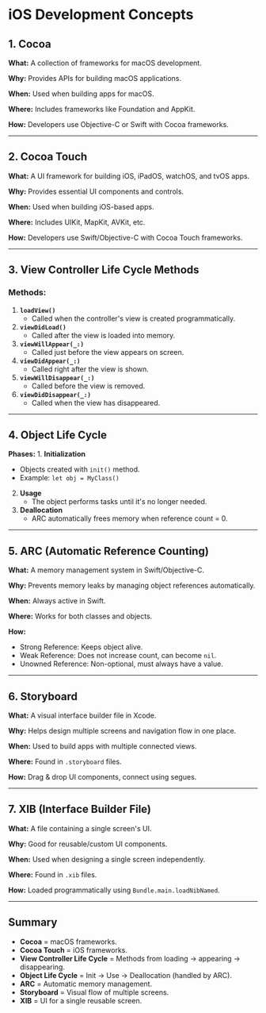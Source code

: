 # iOS Development Concepts

## 1. Cocoa

**What:** A collection of frameworks for macOS development.

**Why:** Provides APIs for building macOS applications.

**When:** Used when building apps for macOS.

**Where:** Includes frameworks like Foundation and AppKit.

**How:** Developers use Objective-C or Swift with Cocoa frameworks.

------------------------------------------------------------------------

## 2. Cocoa Touch

**What:** A UI framework for building iOS, iPadOS, watchOS, and tvOS
apps.

**Why:** Provides essential UI components and controls.

**When:** Used when building iOS-based apps.

**Where:** Includes UIKit, MapKit, AVKit, etc.

**How:** Developers use Swift/Objective-C with Cocoa Touch frameworks.

------------------------------------------------------------------------

## 3. View Controller Life Cycle Methods

### Methods:

1.  **`loadView()`**
    -   Called when the controller's view is created programmatically.
2.  **`viewDidLoad()`**
    -   Called after the view is loaded into memory.
3.  **`viewWillAppear(_:)`**
    -   Called just before the view appears on screen.
4.  **`viewDidAppear(_:)`**
    -   Called right after the view is shown.
5.  **`viewWillDisappear(_:)`**
    -   Called before the view is removed.
6.  **`viewDidDisappear(_:)`**
    -   Called when the view has disappeared.

------------------------------------------------------------------------

## 4. Object Life Cycle

**Phases:** 1. **Initialization**
- Objects created with `init()` method.
- Example: `let obj = MyClass()`

2.  **Usage**
    -   The object performs tasks until it's no longer needed.
3.  **Deallocation**
    -   ARC automatically frees memory when reference count = 0.

------------------------------------------------------------------------

## 5. ARC (Automatic Reference Counting)

**What:** A memory management system in Swift/Objective-C.

**Why:** Prevents memory leaks by managing object references
automatically.

**When:** Always active in Swift.

**Where:** Works for both classes and objects.

**How:**
- Strong Reference: Keeps object alive.
- Weak Reference: Does not increase count, can become `nil`.
- Unowned Reference: Non-optional, must always have a value.

------------------------------------------------------------------------

## 6. Storyboard

**What:** A visual interface builder file in Xcode.

**Why:** Helps design multiple screens and navigation flow in one
place.

**When:** Used to build apps with multiple connected views.

**Where:** Found in `.storyboard` files.

**How:** Drag & drop UI components, connect using segues.

------------------------------------------------------------------------

## 7. XIB (Interface Builder File)

**What:** A file containing a single screen's UI.

**Why:** Good for reusable/custom UI components.

**When:** Used when designing a single screen independently.

**Where:** Found in `.xib` files.

**How:** Loaded programmatically using `Bundle.main.loadNibNamed`.

------------------------------------------------------------------------

## Summary

-   **Cocoa** = macOS frameworks.
-   **Cocoa Touch** = iOS frameworks.
-   **View Controller Life Cycle** = Methods from loading → appearing →
    disappearing.
-   **Object Life Cycle** = Init → Use → Deallocation (handled by ARC).
-   **ARC** = Automatic memory management.
-   **Storyboard** = Visual flow of multiple screens.
-   **XIB** = UI for a single reusable screen.

